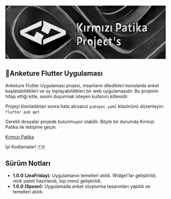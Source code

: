 
![Kırmızı Patika Project's](assets/kirmizipatikaproject.jpg)
## **🚀Anketure Flutter Uygulaması**
Anketure Flutter Uygulaması projesi, insanların diledikleri konularda anket başlatabildikleri ve oy toplayabildikleri bir web uygulamasıdır. Bu projenin hitap ettiği kitle, sesini duyurmak isteyen kullanıcı kitlesidir.

Projeyi klonladıktan sonra hata alırsanız `pubspec.yaml` klasörünü düzenleyin: `flutter pub get`

Gerekli dosyalar projede bulunmuyor olabilir. Böyle bir durumda Kırmızı Patika ile iletişime geçin.

[Kırmızı Patika](mailto:kirmizipatika@gmail.com)

İyi Kodlamalar! 🇹🇷 

## **Sürüm Notları**
* **1.0.0 (JeaFriday):** Uygulamanın temelleri atıldı. Widget'lar geliştirildi, renk paleti hazırlandı, top menü geliştirildi.
* **1.0.0 (Spoon):** Uygulamada anket oluşturma tasarımları yapıldı ve temelleri atıldı.

